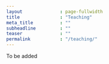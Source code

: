 ```yaml
---
layout              : page-fullwidth
title               : "Teaching"
meta_title          : ""
subheadline         : ""
teaser              : ""
permalink           : "/teaching/"
---
```


To be added